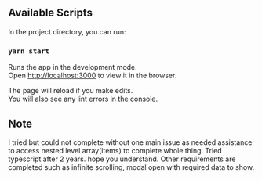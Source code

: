 ## Available Scripts

In the project directory, you can run:

### `yarn start`

Runs the app in the development mode.\
Open [http://localhost:3000](http://localhost:3000) to view it in the browser.

The page will reload if you make edits.\
You will also see any lint errors in the console.

## Note

I tried but could not complete without one main issue as needed assistance to access nested level array(items) to complete whole thing.
Tried typescript after 2 years. hope you understand.
Other requirements are completed such as infinite scrolling, modal open with required data to show.